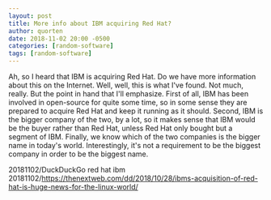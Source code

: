 ```yaml
---
layout: post
title: More info about IBM acquiring Red Hat?
author: quorten
date: 2018-11-02 20:00 -0500
categories: [random-software]
tags: [random-software]
---
```


Ah, so I heard that IBM is acquiring Red Hat.  Do we have more
information about this on the Internet.  Well, well, this is what I've
found.  Not much, really.  But the point in hand that I'll emphasize.
First of all, IBM has been involved in open-source for quite some
time, so in some sense they are prepared to acquire Red Hat and keep
it running as it should.  Second, IBM is the bigger company of the
two, by a lot, so it makes sense that IBM would be the buyer rather
than Red Hat, unless Red Hat only bought but a segment of IBM.
Finally, we know which of the two companies is the bigger name in
today's world.  Interestingly, it's not a requirement to be the
biggest company in order to be the biggest name.

20181102/DuckDuckGo red hat ibm  
20181102/https://thenextweb.com/dd/2018/10/28/ibms-acquisition-of-red-hat-is-huge-news-for-the-linux-world/
